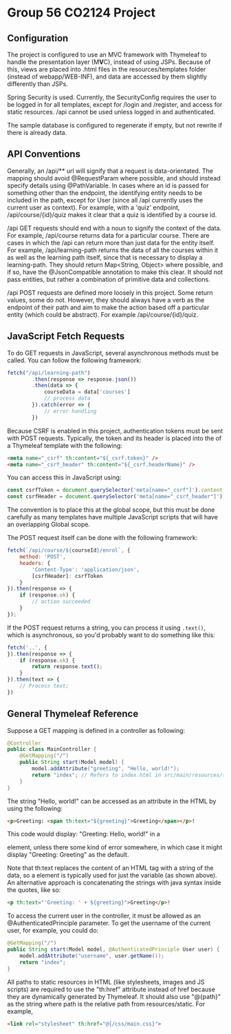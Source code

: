 # Group 56 CO2124 Project
## Configuration
The project is configured to use an MVC framework with Thymeleaf to handle the presentation layer (M**V**C), instead of using JSPs. Because of this, views are placed into .html files in the resources/templates folder (instead of webapp/WEB-INF), and data are accessed by them slightly differently than JSPs.

Spring Security is used. Currently, the SecurityConfig requires the user to be logged in for all templates, except for /login and /register, and access for static resources. /api cannot be used unless logged in and authenticated.

The sample database is configured to regenerate if empty, but not rewrite if there is already data.

## API Conventions
Generally, an /api/** url will signify that a request is data-orientated. The mapping should avoid @RequestParam where possible, and should instead specify details using @PathVariable. In cases where an id is passed for something other than the endpoint, the identifying entity needs to be included in the path, except for User (since all /api currently uses the current user as context). For example, with a 'quiz' endpoint, /api/course/{id}/quiz makes it clear that a quiz is identified by a course id.

/api GET requests should end with a noun to signify the context of the data. For example, /api/course returns data for a particular course. There are cases in which the /api can return more than just data for the entity itself. For example, /api/learning-path returns the data of all the courses within it as well as the learning path itself, since that is necessary to display a learning-path. They should return Map<String, Object> where possible, and if so, have the @JsonCompatible annotation to make this clear. It should not pass entities, but rather a combination of primitive data and collections.

/api POST requests are defined more loosely in this project. Some return values, some do not. However, they should always have a verb as the endpoint of their path and aim to make the action based off a particular entity (which could be abstract). For example /api/course/{id}/quiz.

## JavaScript Fetch Requests
To do GET requests in JavaScript, several asynchronous methods must be called. You can follow the following framework:
```js
fetch("/api/learning-path")
        .then(response => response.json())
        .then(data => {
            courseData = data['courses']
            // process data
        }).catch(error => {
            // error handling
        })
```

Because CSRF is enabled in this project, authentication tokens must be sent with POST requests. Typically, the token and its header is placed into the <head> of a Thymeleaf template with the following:
```html
<meta name="_csrf" th:content="${_csrf.token}" />
<meta name="_csrf_header" th:content="${_csrf.headerName}" />
```
You can access this in JavaScript using:
```js
const csrfToken = document.querySelector('meta[name="_csrf"]').content;
const csrfHeader = document.querySelector('meta[name="_csrf_header"]').content;
```
The convention is to place this at the global scope, but this must be done carefully as many templates have multiple JavaScript scripts that will have an overlapping Global scope.

The POST request itself can be done with the following framework:
```js
fetch(`/api/course/${courseId}/enrol`, {
    method: 'POST',
    headers: {
        'Content-Type': 'application/json',
        [csrfHeader]: csrfToken
    }
}).then(response => {
    if (response.ok) {
        // action succeeded
    }
});
```
If the POST request returns a string, you can process it using `.text()`, which is asynchronous, so you'd probably want to do something like this:
```js
fetch('..', {
}).then(response => {
    if (response.ok) {
        return response.text();
    }
}).then(text => {
    // Process text;
})
```

## General Thymeleaf Reference
Suppose a GET mapping is defined in a controller as following:
```java
@Controller
public class MainController {
    @GetMapping("/")
    public String start(Model model) {
        model.addAttribute("greeting", "Hello, world!");
        return "index"; // Refers to index.html in src/main/resources/templates/
    }
}
```
The string "Hello, world!" can be accessed as an attribute in the HTML by using the following:
```html
<p>Greeting: <span th:text="${greeting}">Greeting</span></p>!
```
This code would display: "Greeting: Hello, world!" in a <p> element, unless there some kind of error somewhere, in which case it might display "Greeting: Greeting" as the default. 

Note that th:text replaces the content of an HTML tag with a string of the data, so a <span> element is typically used for just the variable (as shown above). An alternative approach is concatenating the strings with java syntax inside the quotes, like so:
```html
<p th:text="'Greeting: ' + ${greeting}">Greeting</p>!
```

To access the current user in the controller, it must be allowed as an @AuthenticatedPrinciple parameter. To get the username of the current user, for example, you could do:
```java
@GetMapping("/")
public String start(Model model, @AuthenticatedPrinciple User user) {
    model.addAttribute("username", user.getName());
    return "index";
}
```
All paths to static resources in HTML (like stylesheets, images and JS scripts) are required to use the "th:href" attribute instead of href because they are dynamically generated by Thymeleaf. It should also use "@{path}" as the string where path is the relative path from resources/static. For example,
```html
<link rel="stylesheet" th:href="@{/css/main.css}">
```